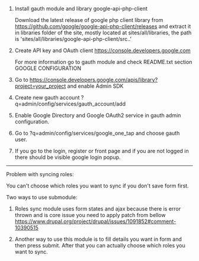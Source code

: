 1. Install gauth module and library google-api-php-client
 
    Download the latest release of google php client library from
      https://github.com/google/google-api-php-client/releases and
      extract it in libraries folder of the site, mostly located at
      sites/all/libraries, the path is 
     'sites/all/libraries/google-api-php-client/src..'
2. Create API key and OAuth client https://console.developers.google.com
    
    For more information go to gauth module and check README.txt section GOOGLE CONFIGURATION

3. Go to https://console.developers.google.com/apis/library?project=your_project and enable Admin SDK
4. Create new gauth account ?q=admin/config/services/gauth_account/add
5. Enable Google Directory and Google OAuth2 service in gauth admin configuration.
6. Go to ?q=admin/config/services/google_one_tap and choose gauth user.
7. If you go to the login, register or front page and if you are not logged in there should be visible google login popup.

----------------------------
Problem with syncing roles:

You can't choose which roles you want to sync if you don't save form first.

Two ways to use submodule:

1. Roles sync module uses form states and ajax because there is error thrown and is core issue you need to apply patch from bellow 
https://www.drupal.org/project/drupal/issues/1091852#comment-10390515

 2. Another way to use this module is to fill details you want in form and then press submit. 
After that you can actually choose which roles you want to sync.
